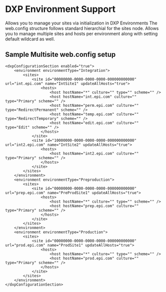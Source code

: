 
# DXP Environment Support
Allows you to manage your sites via initialization in DXP Environments
The web.config structure follows standard hierarchial for the sites node.  Allows you to manage multiple sites and hosts per environment along with setting default wildcard as well.
## Sample Multisite web.config setup

    <dxpConfigurationSection enabled="true">
        <environment environmentType="Integration">
            <sites>
                <site id="00000000-0000-0000-0000-000000000000" url="int.epi.com" name="IntSite1" updateAllHosts="true">
                    <hosts>
                        <host hostName="*" culture="" type="" scheme="" />
                        <host hostName="int.epi.com" culture="" type="Primary" scheme="" />
                        <host hostName="perm.epi.com" culture="" type="RedirectPermanent" scheme="" />
                        <host hostName="temp.epi.com" culture="" type="RedirectTemporary" scheme="" />
                        <host hostName="edit.epi.com" culture="" type="Edit" scheme="" />
                    </hosts>
                </site>
                <site id="10000000-0000-0000-0000-000000000000" url="int2.epi.com" name="IntSite2" updateAllHosts="true">
                    <hosts>
                        <host hostName="int2.epi.com" culture="" type="Primary" scheme="" />
                    </hosts>
                </site>
            </sites>
        </environment>
        <environment environmentType="Preproduction">
            <sites>
                <site id="00000000-0000-0000-0000-000000000000" url="prep.epi.com" name="PreProdSite1" updateAllHosts="true">
                    <hosts>
                        <host hostName="*" culture="" type="" scheme="" />
                        <host hostName="prep.epi.com" culture="" type="Primary" scheme="" />
                    </hosts>
                </site>
            </sites>
        </environment>
        <environment environmentType="Production">
            <sites>
                <site id="00000000-0000-0000-0000-000000000000" url="prod.epi.com" name="ProdSite1" updateAllHosts="true">
                    <hosts>
                        <host hostName="*" culture="" type="" scheme="" />
                        <host hostName="prod.epi.com" culture="" type="Primary" scheme="" />
                    </hosts>
                </site>
            </sites>
        </environment>
    </dxpConfigurationSection>
